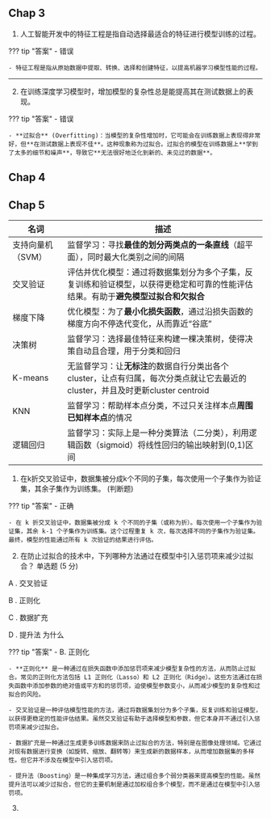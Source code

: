 ## Chap 3


1. 人工智能开发中的特征工程是指自动选择最适合的特征进行模型训练的过程。 

??? tip "答案"
    - 错误

    - 特征工程是指从原始数据中提取、转换、选择和创建特征，以提高机器学习模型性能的过程。

---




2. 在训练深度学习模型时，增加模型的复杂性总是能提高其在测试数据上的表现。 

??? tip "答案"
    - 错误

    - **过拟合** (Overfitting)：当模型的复杂性增加时，它可能会在训练数据上表现得非常好，但**在测试数据上表现不佳**。这种现象称为过拟合。过拟合的模型在训练数据上**学到了太多的细节和噪声**，导致它**无法很好地泛化到新的、未见过的数据**。

## Chap 4


## Chap 5

|名词|描述|
|---|----|
|支持向量机（SVM）|监督学习：寻找**最佳的划分两类点的一条直线**（超平面），同时最大化类别之间的间隔|
|交叉验证|评估并优化模型：通过将数据集划分为多个子集，反复训练和验证模型，以获得更稳定和可靠的性能评估结果。有助于**避免模型过拟合和欠拟合**|
|梯度下降|优化模型：为了**最小化损失函数**，通过沿损失函数的梯度方向不停迭代变化，从而靠近“谷底”|
|决策树|监督学习：选择最佳特征来构建一棵决策树，使得决策自动且合理，用于分类和回归|
|K-means|无监督学习：让**无标注**的数据自行分类出各个cluster，让点有归属，每次分类点就让它去最近的cluster，并且及时更新cluster centroid|
|KNN|监督学习：帮助样本点分类，不过只关注样本点**周围已知样本点**的情况|
|逻辑回归|监督学习：实际上是一种分类算法（二分类），利用逻辑函数（sigmoid）将线性回归的输出映射到(0,1)区间|




1. 在k折交叉验证中，数据集被分成k个不同的子集，每次使用一个子集作为验证集，其余子集作为训练集。 (判断题) 

??? tip "答案"
    - 正确

    - 在 k 折交叉验证中，数据集被分成 k 个不同的子集（或称为折）。每次使用一个子集作为验证集，其余 k-1 个子集作为训练集。这个过程重复 k 次，每次选择不同的子集作为验证集。最终，模型的性能通过所有 k 次验证的结果进行评估。

2. 在防止过拟合的技术中，下列哪种方法通过在模型中引入惩罚项来减少过拟合？ 单选题 (5 分)

A . 交叉验证

B . 正则化

C . 数据扩充

D . 提升法 为什么

??? tip "答案"
    - B. 正则化

    - **正则化** 是一种通过在损失函数中添加惩罚项来减少模型复杂性的方法，从而防止过拟合。常见的正则化方法包括 L1 正则化（Lasso）和 L2 正则化（Ridge）。这些方法通过在损失函数中添加参数的绝对值或平方和的惩罚项，迫使模型参数变小，从而减少模型的复杂性和过拟合的风险。

    - 交叉验证是一种评估模型性能的方法，通过将数据集划分为多个子集，反复训练和验证模型，以获得更稳定的性能评估结果。虽然交叉验证有助于选择模型和参数，但它本身并不通过引入惩罚项来减少过拟合。

    - 数据扩充是一种通过生成更多训练数据来防止过拟合的方法，特别是在图像处理领域。它通过对现有数据进行变换（如旋转、缩放、翻转等）来生成新的数据样本，从而增加数据集的多样性。但它并不涉及在模型中引入惩罚项。

    - 提升法（Boosting）是一种集成学习方法，通过组合多个弱分类器来提高模型的性能。虽然提升法可以减少过拟合，但它的主要机制是通过加权组合多个模型，而不是通过在模型中引入惩罚项。


3. 